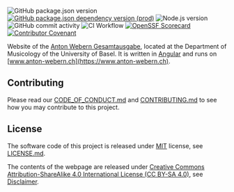 ![GitHub package.json version](https://img.shields.io/github/package-json/v/webern-unibas-ch/awg-website.svg)
[![GitHub package.json dependency version (prod)](https://img.shields.io/github/package-json/dependency-version/webern-unibas-ch/awg-website/@angular/core?color=blue&label=angular&logo=angular)](https://github.com/angular/angular)
![Node.js version](https://img.shields.io/badge/node.js-%3E=v18.19.0-blue)
![GitHub commit activity](https://img.shields.io/github/commit-activity/m/webern-unibas-ch/awg-website)
![CI Workflow](https://github.com/webern-unibas-ch/awg-website/actions/workflows/ci_workflow.yml/badge.svg)
[![OpenSSF Scorecard](https://api.scorecard.dev/projects/github.com/webern-unibas-ch/awg-website/badge)](https://scorecard.dev/viewer/?uri=github.com/webern-unibas-ch/awg-website)
[![Contributor Covenant](https://img.shields.io/badge/Contributor%20Covenant-v2.1%20adopted-ff69b4.svg)](CODE_OF_CONDUCT.md)

Website of the [Anton Webern Gesamtausgabe](https://www.anton-webern.ch), located at the Department of Musicology of the University of Basel. It is written in [Angular](https://angular.io/) and runs on [www.anton-webern.ch](https://www.anton-webern.ch).

## Contributing

Please read our [CODE_OF_CONDUCT.md](CODE_OF_CONDUCT.md) and [CONTRIBUTING.md](CONTRIBUTING.md) to see how you may contribute to this project.

## License

The software code of this project is released under [MIT](https://opensource.org/licenses/MIT) license, see [LICENSE.md](https://github.com/webern-unibas-ch/awg-app/blob/main/LICENSE.md).

The contents of the webpage are released under [Creative Commons Attribution-ShareAlike 4.0 International License (CC BY-SA 4.0)](https://creativecommons.org/licenses/by-sa/4.0/), see [Disclaimer](https://www.anton-webern.ch/index.php?id=42).

